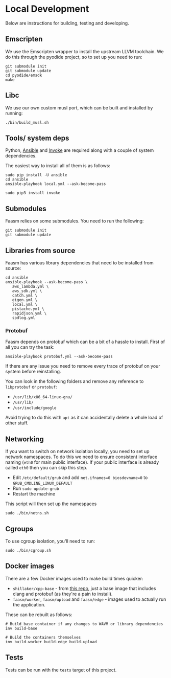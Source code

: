 # Local Development

Below are instructions for building, testing and developing.

## Emscripten

We use the Emscripten wrapper to install the upstream LLVM toolchain. We do this through the pyodide project,
so to set up you need to run:

```
git submodule init
git submodule update
cd pyodide/emsdk
make
```

## Libc

We use our own custom musl port, which can be built and installed by running:

```
./bin/build_musl.sh
```

## Tools/ system deps

Python, [Ansible](https://www.ansible.com/) and [Invoke](http://docs.pyinvoke.org/en/1.2/index.html) are required
along with a couple of system dependencies.

The easiest way to install all of them is as follows:

```
sudo pip install -U ansible
cd ansible
ansible-playbook local.yml --ask-become-pass

sudo pip3 install invoke
```

## Submodules

Faasm relies on some submodules. You need to run the following:

```
git submodule init
git submodule update
```

## Libraries from source

Faasm has various library dependencies that need to be installed from source:

```
cd ansible
ansible-playbook --ask-become-pass \
   aws_lambda.yml \
   aws_sdk.yml \
   catch.yml \
   eigen.yml \
   local.yml \
   pistache.yml \
   rapidjson.yml \
   spdlog.yml
```

### Protobuf

Faasm depends on protobuf which can be a bit of a hassle to install. First of all you can try the task:

```
ansible-playbook protobuf.yml --ask-become-pass
```

If there are any issue you need to remove every trace of protobuf on your system before reinstalling.

You can look in the following folders and remove any reference to `libprotobuf` or `protobuf`:

- `/usr/lib/x86_64-linux-gnu/`
- `/usr/lib/`
- `/usr/include/google`

Avoid trying to do this with `apt` as it can accidentally delete a whole load of other stuff.

## Networking

If you want to switch on network isolation locally, you need to set up network namespaces. To do this we need to
ensure consistent interface naming (`eth0` for main public interface). If your public interface is already called
`eth0` then you can skip this step.

- Edit `/etc/default/grub` and add `net.ifnames=0 biosdevname=0` to `GRUB_CMDLINE_LINUX_DEFAULT`
- Run `sudo update-grub`
- Restart the machine

This script will then set up the namespaces

```
sudo ./bin/netns.sh
```

## Cgroups

To use cgroup isolation, you'll need to run:

```
sudo ./bin/cgroup.sh
```

## Docker images

There are a few Docker images used to make build times quicker:

- `shillaker/cpp-base` - from [this repo](https://github.com/Shillaker/cpp-base), just a base image that includes clang and protobuf (as they're a pain to install).
- `faasm/worker`, `faasm/upload` and `faasm/edge` - images used to actually run the application.

These can be rebuilt as follows:

```
# Build base container if any changes to WAVM or library dependencies
inv build-base

# Build the containers themselves
inv build-worker build-edge build-upload
```

## Tests

Tests can be run with the `tests` target of this project.